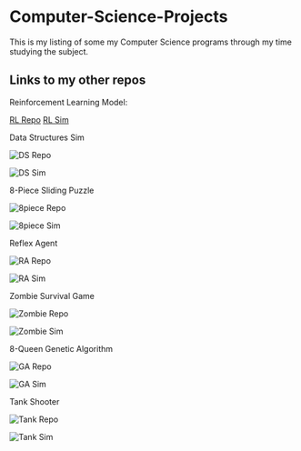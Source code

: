 # Computer-Science-Projects
This is my listing of some my Computer Science programs through my time studying the subject.

## Links to my other repos

Reinforcement Learning Model:

[RL Repo](https://github.com/williammcintosh/Robby_Cans)
[RL Sim](http://bridgeworxgames.com/Robby_Cans/)

Data Structures Sim

![DS Repo](https://github.com/williammcintosh/CS163_Data-Structures_Sim)

![DS Sim](https://bridgeworxgames.com/CS163_Data-Structures_Sim/)

8-Piece Sliding Puzzle

![8piece Repo](https://github.com/williammcintosh/8PuzzleSim)

![8piece Sim](http://bridgeworxgames.com/8PuzzleSim/)

Reflex Agent

![RA Repo](https://github.com/williammcintosh/CS441_Vac_Sim)

![RA Sim](http://bridgeworxgames.com/CS441_Vac_Sim/)

Zombie Survival Game

![Zombie Repo](https://github.com/williammcintosh/zombies)

![Zombie Sim](http://bridgeworxgames.com/zombies/)

8-Queen Genetic Algorithm

![GA Repo](https://github.com/williammcintosh/8_Queens_GA)

![GA Sim](http://bridgeworxgames.com/8_Queens_GA/)

Tank Shooter

![Tank Repo](https://github.com/williammcintosh/Tank_Shooter)

![Tank Sim](http://bridgeworxgames.com/Tank_Shooter/)
